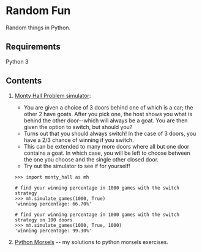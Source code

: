 # Random Fun
Random things in Python.

## Requirements
Python 3

## Contents
1. [Monty Hall Problem simulator](https://github.com/stefmolin/random-fun/blob/master/monty_hall.py):
    - You are given a choice of 3 doors behind one of which is a car; the other 2 have goats. After you pick one, the host shows you what is behind the other door--which will always be a goat. You are then given the option to switch, but should you?
    - Turns out that you should always switch! In the case of 3 doors, you have a 2/3 chance of winning if you switch.
    - This can be extended to many more doors where all but one door contains a goat. In which case, you will be left to choose between the one you choose and the single other closed door.
    - Try out the simulator to see if for yourself!

    ```
    >>> import monty_hall as mh

    # find your winning percentage in 1000 games with the switch strategy
    >>> mh.simulate_games(1000, True)
    'winning percentage: 66.70%'

    # find your winning percentage in 1000 games with the switch strategy on 100 doors
    >>> mh.simulate_games(1000, True, 1000)
    'winning percentage: 99.30%'
    ```

2. [Python Morsels](https://github.com/stefmolin/random-fun/tree/master/python_morsels) -- my solutions to python morsels exercises.
